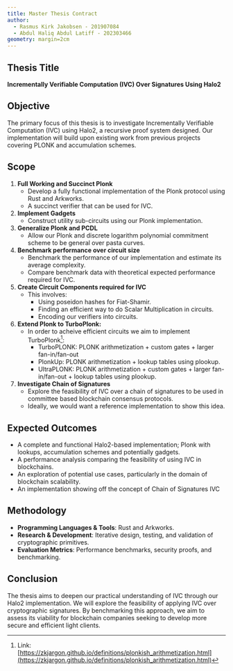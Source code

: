 ```yaml
---
title: Master Thesis Contract
author:
  - Rasmus Kirk Jakobsen - 201907084
  - Abdul Haliq Abdul Latiff - 202303466
geometry: margin=2cm
---
```


## Thesis Title

**Incrementally Verifiable Computation (IVC) Over Signatures Using Halo2**

## Objective

The primary focus of this thesis is to investigate Incrementally Verifiable
Computation (IVC) using Halo2, a recursive proof system designed. Our
implementation will build upon existing work from previous projects covering
PLONK and accumulation schemes.

## Scope

1. **Full Working and Succinct Plonk**
   - Develop a fully functional implementation of the Plonk protocol using Rust and Arkworks.
   - A succinct verifier that can be used for IVC.
2. **Implement Gadgets**
   - Construct utility sub-circuits using our Plonk implementation.
3. **Generalize Plonk and PCDL**
   - Allow our Plonk and discrete logarithm polynomial commitment scheme to be general over pasta curves.
4. **Benchmark performance over circuit size**
   - Benchmark the performance of our implementation and estimate its average complexity.
   - Compare benchmark data with theoretical expected performance required for IVC.
5. **Create Circuit Components required for IVC**
   - This involves:
      - Using poseidon hashes for Fiat-Shamir.
      - Finding an efficient way to do Scalar Multiplication in circuits.
      - Encoding our verifiers into circuits.
6. **Extend Plonk to TurboPlonk:**
   - In order to acheive efficient circuits we aim to implement TurboPlonk[^1]:
      - TurboPLONK: PLONK arithmetization + custom gates + larger fan-in/fan-out
      - PlonkUp: PLONK arithmetization + lookup tables using plookup.
      - UltraPLONK: PLONK arithmetization + custom gates + larger fan-in/fan-out + lookup tables using plookup.
7. **Investigate Chain of Signatures**
   - Explore the feasibility of IVC over a chain of signatures to be used in committee based blockchain consensus protocols.
   - Ideally, we would want a reference implementation to show this idea.

[^1]: Link: [https://zkjargon.github.io/definitions/plonkish_arithmetization.html](https://zkjargon.github.io/definitions/plonkish_arithmetization.html)

## Expected Outcomes

- A complete and functional Halo2-based implementation; Plonk with lookups, accumulation schemes and potentially gadgets.
- A performance analysis comparing the feasibility of using IVC in blockchains.
- An exploration of potential use cases, particularly in the domain of blockchain scalability.
- An implementation showing off the concept of Chain of Signatures IVC

## Methodology

- **Programming Languages & Tools**: Rust and Arkworks.
- **Research & Development**: Iterative design, testing, and validation of cryptographic primitives.
- **Evaluation Metrics**: Performance benchmarks, security proofs, and benchmarking.

## Conclusion

The thesis aims to deepen our practical understanding of IVC through our Halo2 implementation.
We will explore the feasibility of applying IVC over cryptographic signatures.
By benchmarking this approach, we aim to assess its viability for blockchain companies seeking
to develop more secure and efficient light clients.
